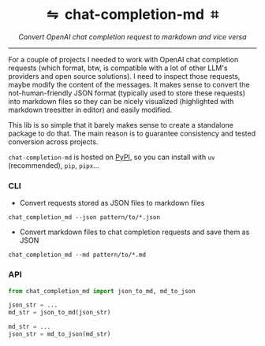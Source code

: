 <div align="center">
  <h1>⇋&nbsp;&nbsp;chat-completion-md&nbsp;&nbsp;⌗</h1>
  <p><em>Convert OpenAI chat completion request to markdown and vice versa </em></p>
</div>

______________________________________________________________________

For a couple of projects I needed to work with OpenAI chat completion requests (which format, btw, is compatible with a lot of other LLM's providers and open source solutions). I need to inspect those requests, maybe modify the content of the messages. It makes sense to convert the not-human-friendly JSON format (typically used to store these requests) into markdown files so they can be nicely visualized (highlighted with markdown treesitter in editor) and easily modified.

This lib is so simple that it barely makes sense to create a standalone package to do that. The main reason is to guarantee consistency and tested conversion across projects.

`chat-completion-md` is hosted on [PyPI](https://pypi.org/project/chat-completion-md), so you can install with `uv` (recommended), `pip`, `pipx`...

### CLI

- Convert requests stored as JSON files to markdown files

```
chat_completion_md --json pattern/to/*.json
```

- Convert markdown files to chat completion requests and save them as JSON

```
chat_completion_md --md pattern/to/*.md
```

### API

```python
from chat_completion_md import json_to_md, md_to_json

json_str = ...
md_str = json_to_md(json_str)

md_str = ...
json_str = md_to_json(md_str)
```
